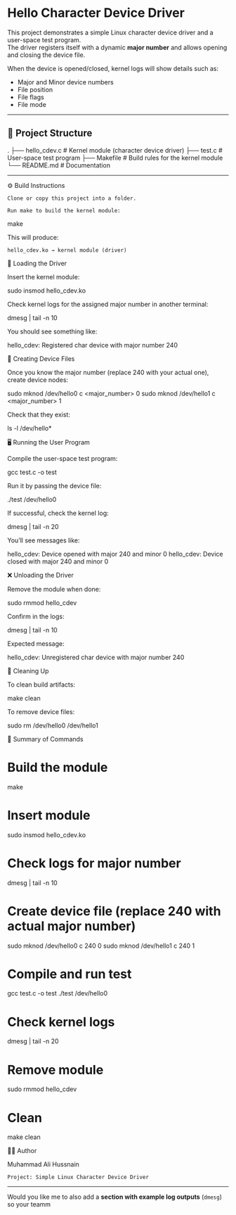 # Hello Character Device Driver

This project demonstrates a simple Linux character device driver and a user-space test program.  
The driver registers itself with a dynamic **major number** and allows opening and closing the device file.  

When the device is opened/closed, kernel logs will show details such as:
- Major and Minor device numbers
- File position
- File flags
- File mode

---

## 📂 Project Structure

.
├── hello_cdev.c # Kernel module (character device driver)
├── test.c # User-space test program
├── Makefile # Build rules for the kernel module
└── README.md # Documentation


---

⚙️ Build Instructions

    Clone or copy this project into a folder.

    Run make to build the kernel module:

make

This will produce:

    hello_cdev.ko → kernel module (driver)

🚀 Loading the Driver

Insert the kernel module:

sudo insmod hello_cdev.ko

Check kernel logs for the assigned major number in another terminal:

dmesg | tail -n 10

You should see something like:

hello_cdev: Registered char device with major number 240

📂 Creating Device Files

Once you know the major number (replace 240 with your actual one), create device nodes:

sudo mknod /dev/hello0 c <major_number> 0
sudo mknod /dev/hello1 c <major_number> 1

Check that they exist:

ls -l /dev/hello*

🖥️ Running the User Program

Compile the user-space test program:

gcc test.c -o test

Run it by passing the device file:

./test /dev/hello0

If successful, check the kernel log:

dmesg | tail -n 20

You’ll see messages like:

hello_cdev: Device opened with major 240 and minor 0
hello_cdev: Device closed with major 240 and minor 0

❌ Unloading the Driver

Remove the module when done:

sudo rmmod hello_cdev

Confirm in the logs:

dmesg | tail -n 10

Expected message:

hello_cdev: Unregistered char device with major number 240

🧹 Cleaning Up

To clean build artifacts:

make clean

To remove device files:

sudo rm /dev/hello0 /dev/hello1

📖 Summary of Commands

# Build the module
make

# Insert module
sudo insmod hello_cdev.ko

# Check logs for major number
dmesg | tail -n 10

# Create device file (replace 240 with actual major number)
sudo mknod /dev/hello0 c 240 0
sudo mknod /dev/hello1 c 240 1

# Compile and run test
gcc test.c -o test
./test /dev/hello0

# Check kernel logs
dmesg | tail -n 20

# Remove module
sudo rmmod hello_cdev

# Clean
make clean

👨‍💻 Author

Muhammad Ali Hussnain

    Project: Simple Linux Character Device Driver


---

Would you like me to also add a **section with example log outputs** (`dmesg`) so your teamm